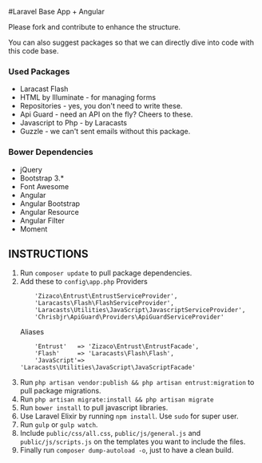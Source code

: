 #Laravel Base App + Angular

Please fork and contribute to enhance the structure. 

You can also suggest packages so that we can directly dive into code with this code base.

### Used Packages
- Laracast Flash
- HTML by Illuminate - for managing forms
- Repositories - yes, you don't need to write these.
- Api Guard - need an API on the fly? Cheers to these.
- Javascript to Php - by Laracasts
- Guzzle - we can't sent emails without this package.

### Bower Dependencies
- jQuery
- Bootstrap 3.*
- Font Awesome
- Angular
- Angular Bootstrap
- Angular Resource
- Angular Filter
- Moment


## INSTRUCTIONS
1. Run ```composer update``` to pull package dependencies.
2. Add these to ```config\app.php```
    Providers
    ```
        'Zizaco\Entrust\EntrustServiceProvider',
        'Laracasts\Flash\FlashServiceProvider',
        'Laracasts\Utilities\JavaScript\JavascriptServiceProvider',
        'Chrisbjr\ApiGuard\Providers\ApiGuardServiceProvider'
    ```
    Aliases
    ```
        'Entrust'   => 'Zizaco\Entrust\EntrustFacade',
        'Flash'     => 'Laracasts\Flash\Flash',
        'JavaScript'=> 'Laracasts\Utilities\JavaScript\JavaScriptFacade'
    ```
3. Run ```php artisan vendor:publish && php artisan entrust:migration``` to pull package migrations.
4. Run ```php artisan migrate:install && php artisan migrate```
5. Run ```bower install``` to pull javascript libraries.
6. Use Laravel Elixir by running ```npm install```. Use ```sudo``` for super user.
7. Run ```gulp``` or ```gulp watch```.
8. Include ```public/css/all.css```, ```public/js/general.js``` and ```public/js/scripts.js``` on the templates you want to include the files.
9. Finally run ```composer dump-autoload -o```, just to have a clean build.





